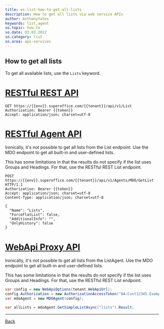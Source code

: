 ```yaml
---
title: ws-list-how-to-get-all-lists
description: How to get all lists via web service APIs
author: AnthonyYates
keywords: list,agent
so.topic: how-to
so.date: 03.03.2022
so.category: list
so.area: api-services
---
```


## How to get all lists

To get all available lists, use the `Lists` keyword.

# [RESTful REST API](#tab/lists-restful-rest)

```http
GET https://{{env}}.superoffice.com/{{tenant}}/api/v1/List 
Authorization: Bearer {{token}}
Accept: application/json; charset=utf-8
```

# [RESTful Agent API](#tab/lists-restful-agent)

Ironically, it's not possible to get all lists from the List endpoint. Use the MDO endpoint to get all built-in and user-defined lists.

This has some limitations in that the results do not specify if the list uses Groups and Headings. For that, use the RESTful REST List endpoint.

```http
POST https://{{env}}.superoffice.com/{{tenant}}/api/v1/Agents/MDO/GetList HTTP/1.1
Authorization: Bearer {{token}}
Accept: application/json; charset=utf-8
Content-Type: application/json; charset=utf-8

{
  "Name": "Lists",
  "ForceFlatList": false,
  "AdditionalInfo": "",
  "OnlyHistory": false
}
```

# [WebApi Proxy API](#tab/lists-webapi-proxy)

Ironically, it's not possible to get all lists from the ListAgent. Use the MDO endpoint to get all built-in and user-defined lists.

This has some limitations in that the results do not specify if the list uses Groups and Headings. For that, use the RESTful REST List endpoint.

```csharp
var config = new WebApiOptions(tenant.WebApiUrl);
config.Authorization = new AuthorizationAccessToken("8A:Cust12345.Example-Token", OnlineEnvironment.SOD);
var mdoAgent = new MDOAgent(config);

var allLists = mdoAgent.GetSimpleListAsync("lists").Result;
```

***

[Back](index.md)


<!-- Link references -->

[1]: ../../../web-services/proxies/index.md